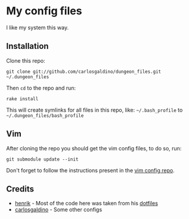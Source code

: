 # My config files

I like my system this way.

## Installation

Clone this repo:

`git clone git://github.com/carlosgaldino/dungeon_files.git ~/.dungeon_files`

Then `cd` to the repo and run:

`rake install`

This will create symlinks for all files in this repo, like: `~/.bash_profile` to `~/.dungeon_files/bash_profile`

## Vim

After cloning the repo you should get the vim config files, to do so, run:

`git submodule update --init`

Don't forget to follow the instructions present in the [vim config repo](https://github.com/carlosgaldino/vimfiles).

## Credits

* [henrik](https://github.com/henrik) - Most of the code here was taken from his [dotfiles](https://github.com/henrik/dotfiles)
* [carlosgaldino](http://codecleaning.com) - Some other configs
